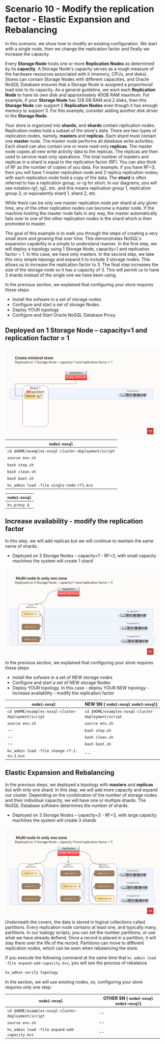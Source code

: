 # Scenario 10 - Modify the replication factor - Elastic Expansion and Rebalancing

In this scenario, we show how to modify an existing configuration. We start with a single node, then we change the replication factor and finally we increase the capacity. 

Every **Storage Node** hosts one or more **Replication Nodes** as determined by its **capacity**. A Storage Node's capacity serves as a rough measure of the 
hardware resources associated with it (memory, CPUs, and disks). Stores can contain Storage Nodes with different capacities, and Oracle NoSQL Database
ensures that a Storage Node is assigned a proportional load size to its capacity.  As a general guideline, we want each **Replication Node** to have its own disk 
and approximately 40GB RAM maximum.  For example, if your **Storage Node** has 128 GB RAM and 2 disks, then this **Storage Node** can support 
2 **Replication Nodes** even though it has enough memory to support 3.  For this example, consider adding another disk driver to the **Storage Node**.

Your store is organized into **shards**, and **shards** contain replication nodes.  Replication nodes hold a subset of the store's data. There are two 
types of replication nodes, namely, **masters** and **replicas.** 
Each shard must contain one **master** node. The master node performs all database write activities. Each shard can also contain one or more read-only **replicas**.
The master node copies all new write activity data to the replicas. The replicas are then used to service read-only operations.  The total number of 
masters and replicas in a shard is equal to the replication factor (RF).  You can also think of RF as the number of copies of you data. For example, 
if you have RF=3, then you will have 1 master replication node and 2 replica replication nodes; with each replication node hold a copy of the data. 
The **shard** is often referred to has a replication group, or rg for short. In our diagrams, you will see notation rg1, rg2, etc. and 
this means replication group 1, replication group 2; or equivalently shard 1, shard 2, etc. 

While there can be only one master replication node per shard at any given time, any of the other replication nodes can become a master node. If the 
machine hosting the master node fails in any way, the master automatically fails over to one of the other replication nodes in the shard which is then 
promoted to master.

The goal of this example is to walk you through the steps of creating a very small store and growing that over time.  This demonstrates NoSQL's expansion
capability in a simple to understand manner.  In the first step, we will deploy a topology using 1 Storage Node, capacity=1 and replication factor = 1. 
In this case, we have only masters.  In the second step, we take this very simple topoogy and expand it to include 3 storage nodes.  This allows us to increase 
the replication factor to 3.  The final step increases the size of the storage node so it has a capacity of 3.  This will permit us to have 3 shards instead of 
the single one we have been using.   


In the previous section, we explained that configuring your store requires these steps:
- Install the sofware in a set of storage nodes
- Configure and start a set of storage Nodes
- Deploy YOUR topology
- Configure and Start Oracle NoSQL Database Proxy


## Deployed on 1 Storage Node – capacity=1 and replication factor = 1
  ![Oracle NoSQL](./single-node-cap1.jpg)

`node1-nosql` |
---|
`cd $HOME/examples-nosql-cluster-deployment/script`|
`source env.sh`|
`bash stop.sh`|
`bash clean.sh`|
`bash boot.sh`|
`kv_admin load -file single-node-rf1.kvs`|

`node1-nosql` |
---|
`kv_proxy &`|

## Increase availability - modify the replication factor

In this step, we will add replicas but we will continue to mantain the same name of shards. 
- Deployed on 3 Storage Nodes – capacity=1 - RF=3, with small capacity machines the system will create 1 shard

![Oracle NoSQL](./multi-node-cap1.jpg)

In the previous section, we explained that configuring your store requires these steps:
- Install the sofware in a set of NEW storage nodes
- Configure and start a set of NEW storage Nodes
- Deploy YOUR topology. In this case - deploy YOUR NEW topology - Increase availability - modify the replication factor


`node1-nosql` | NEW SN ( `node2-nosql` `node3-nosql`) |
---|---|
`cd $HOME/examples-nosql-cluster-deployment/script` | `cd $HOME/examples-nosql-cluster-deployment/script` |
`source env.sh` | `source env.sh` |
-- | `bash stop.sh` | 
-- | `bash clean.sh` | 
-- | `bash boot.sh` | 
`kv_admin load -file change-rf-1-to-3.kvs` | -- |

## Elastic Expansion and Rebalancing

In the previous steps, we deployed a topology with **masters** and **replicas** but with only one shard.
In this step, we will add more capacity and expand our cluster. Depending on the combination of the number of storage nodes and their individual capacity, we will have one or multiple shards. The NoSQL Database software determines the number of shards.
- Deployed on 3 Storage Nodes – capacity=3 - RF=3, with large capacity machines the system will create 3 shards
 
![Oracle NoSQL](./multi-node-cap3.jpg)

Underneath the covers, the data is stored in logical collections called partitions. Every replication node contains at least one, and typically many, partitions. In our 
toplogy scripts, you can set the number partitions, or use what we have already defiend. Once a record is placed in a partition, it will stay there over the life of the 
record. Partitions can move to different replication nodes, which can be seen when rebalancing the store.

If you execute the following command at the same time that `kv_admin load -file expand-add-capacity.kvs`, you will see the process of rebalance

```bash
kv_admin verify topology
```

In the section, we will use existing nodes, so, configuring your store requires only one step:

`node1-nosql` | OTHER SN ( `node2-nosql` `node3-nosql`) |
---|---|
`cd $HOME/examples-nosql-cluster-deployment/script` | -- |
`source env.sh` |  -- |
`kv_admin load -file expand-add-capacity.kvs` | -- |

